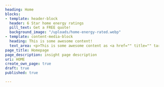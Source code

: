 ```yaml
---
heading: Home
blocks:
- template: header-block
  header: 6 Star home energy ratings
  pill_text: Get a FREE quote!
  background_image: "/uploads/home-energy-rated.webp"
- template: content-media-block
  heading: This is some awesome content!
  text_area: <p>This is some awesome content as <a href="" title="" target="_blank">well</a>!</p>
page_title: Homepage
page_description: insight page description
uri: HOME
create_own_page: true
draft: true
published: true

---
```

